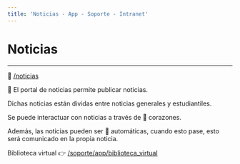 ```yaml
---
title: 'Noticias - App - Soporte - Intranet'
---
```

# Noticias
* * *

🔗 [/noticias](/noticias)

📰 El portal de noticias permite publicar noticias.

Dichas noticias están dividas entre noticias generales y estudiantiles.

Se puede interactuar con noticias a través de 💖 corazones.

Además, las noticias pueden ser 🤖 automáticas, cuando esto pase, esto será comunicado
en la propia noticia.

Biblioteca virtual 👉 [/soporte/app/biblioteca_virtual](/soporte/app/biblioteca_virtual)
